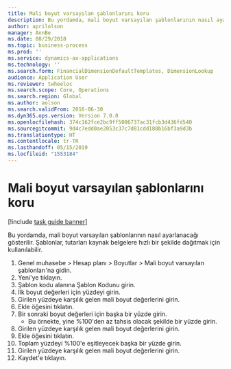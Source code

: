 ```yaml
---
title: Mali boyut varsayılan şablonlarını koru
description: Bu yordamda, mali boyut varsayılan şablonlarının nasıl ayarlanacağı gösterilir.
author: aprilolson
manager: AnnBe
ms.date: 08/29/2018
ms.topic: business-process
ms.prod: ''
ms.service: dynamics-ax-applications
ms.technology: ''
ms.search.form: FinancialDimensionDefaultTemplates, DimensionLookup
audience: Application User
ms.reviewer: twheeloc
ms.search.scope: Core, Operations
ms.search.region: Global
ms.author: aolson
ms.search.validFrom: 2016-06-30
ms.dyn365.ops.version: Version 7.0.0
ms.openlocfilehash: 374c162fce2bc9ff5006737ac31fcb3d436fd540
ms.sourcegitcommit: 9d4c7edd0ae2053c37c7d81cdd180b16bf3a9d3b
ms.translationtype: HT
ms.contentlocale: tr-TR
ms.lasthandoff: 05/15/2019
ms.locfileid: "1553184"
---
```

# <a name="maintain-financial-dimension-default-templates"></a>Mali boyut varsayılan şablonlarını koru

[!include [task guide banner](../../includes/task-guide-banner.md)]

Bu yordamda, mali boyut varsayılan şablonlarının nasıl ayarlanacağı gösterilir. Şablonlar, tutarları kaynak belgelere hızlı bir şekilde dağıtmak için kullanılabilir.

1. Genel muhasebe > Hesap planı > Boyutlar > Mali boyut varsayılan şablonları'na gidin.
2. Yeni'ye tıklayın.
3. Şablon kodu alanına Şablon Kodunu girin.
4. İlk boyut değerleri için yüzdeyi girin.
5. Girilen yüzdeye karşılık gelen mali boyut değerlerini girin.
6. Ekle öğesini tıklatın.
7. Bir sonraki boyut değerleri için başka bir yüzde girin.
    * Bu örnekte, yine %100'den az tahsis olacak şekilde bir yüzde girin.  
8. Girilen yüzdeye karşılık gelen mali boyut değerlerini girin.
9. Ekle öğesini tıklatın.
10. Toplam yüzdeyi %100'e eşitleyecek başka bir yüzde girin.
11. Girilen yüzdeye karşılık gelen mali boyut değerlerini girin.
12. Kaydet'e tıklayın.

